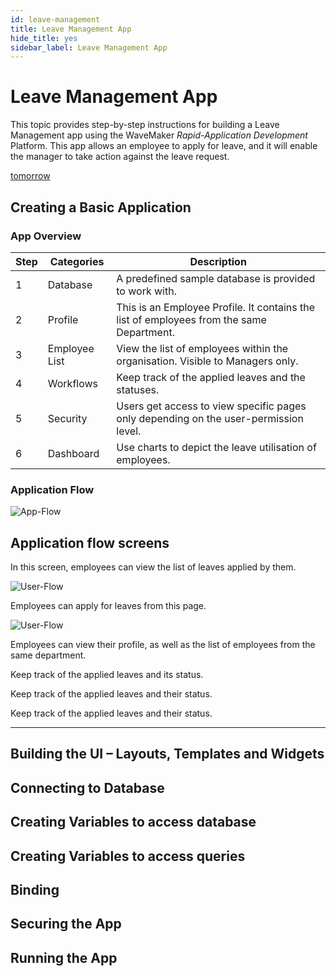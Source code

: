 ```yaml
---
id: leave-management
title: Leave Management App
hide_title: yes
sidebar_label: Leave Management App
---
```

# Leave Management App

This topic provides step-by-step instructions for building a Leave Management app using the WaveMaker *Rapid-Application Development* Platform. This app allows an employee to apply for leave, and it will enable the manager to take action against the leave request. 

[tomorrow](/includes/tomorrow.md)

## Creating a Basic Application

### App Overview

|Step | Categories  | Description | 
|----|-----|-----|
|1  | Database | A predefined sample database is provided to work with. |
|2  | Profile  | This is an Employee Profile. It contains the list of employees from the same Department.|
|3  | Employee List | View the list of employees within the organisation. Visible to Managers only. |
|4  | Workflows | Keep track of the applied leaves and the statuses. |
|5  | Security | Users get access to view specific pages only depending on the user-permission level.|
|6  | Dashboard | Use charts to depict the leave utilisation of employees.|

### Application Flow

![App-Flow](assets/app-flow-leave-management-low-code-project.svg)   

## Application flow screens

<!--DOCUSAURUS_CODE_TABS-->
<!--My leaves-->
In this screen, employees can view the list of leaves applied by them.  

![User-Flow](assets/myprofile-leave-management-low-code-project.svg)   

<!--Apply Leave-->
Employees can apply for leaves from this page. 

![User-Flow](assets/applyleave-leave-management-low-code-project.svg)  

<!--User Profile-->
Employees can view their profile, as well as the list of employees from the same department. 

<!--Leave Manager-->
Keep track of the applied leaves and its status. 

<!--Employee List-->
Keep track of the applied leaves and their status. 

<!--Dashboard-->
Keep track of the applied leaves and their status. 

<!--END_DOCUSAURUS_CODE_TABS-->

---

## Building the UI – Layouts, Templates and Widgets
## Connecting to Database
## Creating Variables to access database
## Creating Variables to access queries
## Binding
## Securing the App
## Running the App